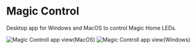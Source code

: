 # Magic Control
Desktop app for Windows and MacOS to control Magic Home LEDs.

![Magic Controll app view(MacOS)](https://i.imgur.com/6C66lEw.png)
![Magic Controll app view(Windows)](https://i.imgur.com/K1C4SGM.png)

